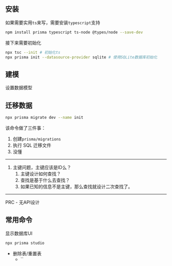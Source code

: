 
## 安装

如果需要实用`ts`来写，需要安装`typescript`支持
```bash
npm install prisma typescript ts-node @types/node --save-dev
```
接下来需要初始化
```bash
npx tsc --init # 初始化ts
npx prisma init --datasource-provider sqlite # 使用SQLite数据库初始化
```

## 建模

设置数据模型

## 迁移数据

```bash
npx prisma migrate dev --name init
```

该命令做了三件事：
1. 创建`prisma/migrations`
2. 执行 SQL 迁移文件
3. 没懂

----
1. 主键问题，主键应该是ID么？
	1. 主键设计如何查找？
	2. 查找是基于什么去查找？
	3. 如果已知的信息不是主键，那么查找就设计二次查找了。


---
PRC - 无API设计

## 常用命令

显示数据库UI

```bash
npx prisma studio
```

- 删除表/重置表
	- ``